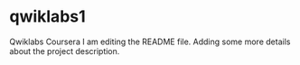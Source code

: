 # qwiklabs1
Qwiklabs Coursera
I am editing the README file. Adding some more details about the project description.
